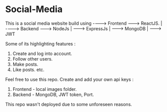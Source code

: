 # Social-Media


This is a social media website build using ----> Frontend ---> ReactJS.
                                          |
                                           ----> Backend ---> NodeJs
                                                       | 
                                                         ---> ExpressJs
                                                       | 
                                                         ---> MongoDB
                                                       | 
                                                         ---> JWT
                                                         
                                                         
                                                         
Some of its highlighting features : 
1. Create and log into account.
2. Follow other users.
3. Make posts.
4. Like posts.
etc.




Feel free to use this repo.
Create and add your own api keys :
1. Frontend - local images folder.
2. Backend - MongoDB, JWT token, Port.




This repo wasn't deployed due to some unforeseen reasons.
